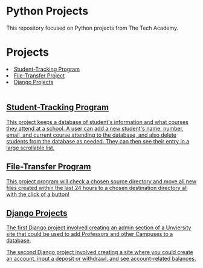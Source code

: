 # Python Projects
<p>This repository focused on Python projects from The Tech Academy.</p>

# Projects
<li><a href="https://github.com/ethantl-1511/Tech-Academy-Projects/tree/main/Python-Projects/student-tracking-project"> Student-Tracking Program </li>
<li><a href="https://github.com/ethantl-1511/Tech-Academy-Projects/tree/main/Python-Projects/file-transfer-project"> File-Transfer Project </li>
<li><a href="https://github.com/ethantl-1511/Tech-Academy-Projects/tree/main/Python-Projects/django-project"> Django Projects </li>

<br>
<h2>Student-Tracking Program</h2>
<p>This project keeps a database of student's information and what courses they attend at a school. A user can add a new student's name, number, email, and current course attending to the database, and also delete students from the database as needed. They can then see their entry in a large scrollable list.</p>

<h2>File-Transfer Program</h2>
<p>This project program will check a chosen source directory and move all new files created within the last 24 hours to a chosen destination directory all with the click of a button!</p>

<h2>Django Projects</h2>
<p>The first Django project involved creating an admin section of a Unviersity site that could be used to add Professors and other Campuses to a database.</p>
<p>The second Django project involved creating a site where you could create an account, input a deposit or withdrawl, and see account-related balances.</p>
